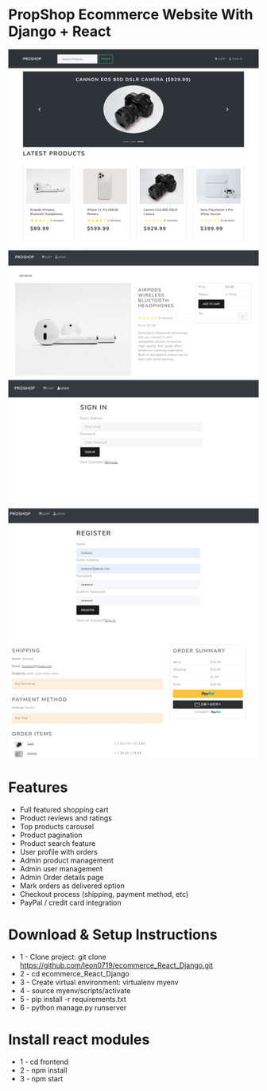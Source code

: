 # PropShop Ecommerce Website With Django + React


![DEMO](static/images/website_demo.png)
![DEMO](static/images/website_demo2.jpg)
![DEMO](static/images/website_demo3.jpg)
![DEMO](static/images/website_demo4.jpg)
![DEMO](static/images/website_demo5.jpg)

# Features
* Full featured shopping cart
* Product reviews and ratings
* Top products carousel
* Product pagination
* Product search feature
* User profile with orders
* Admin product management
* Admin user management
* Admin Order details page
* Mark orders as delivered option
* Checkout process (shipping, payment method, etc)
* PayPal / credit card integration


# Download & Setup Instructions

* 1 - Clone project: git clone https://github.com/leon0719/ecommerce_React_Django.git
* 2 - cd ecommerce_React_Django
* 3 - Create virtual environment: virtualenv myenv
* 4 - source myenv/scripts/activate
* 5 - pip install -r requirements.txt
* 6 - python manage.py runserver

# Install react modules
* 1 - cd frontend
* 2 - npm install
* 3 - npm start
